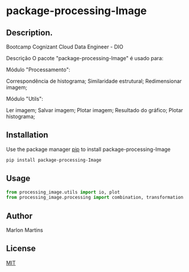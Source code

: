 # package-processing-Image

## Description.

Bootcamp Cognizant Cloud Data Engineer - DIO

Descrição O pacote "package-processing-Image" é usado para:

Módulo "Processamento":

Correspondência de histograma; Similaridade estrutural; Redimensionar imagem;

Módulo "Utils":

Ler imagem; Salvar imagem; Plotar imagem; Resultado do gráfico; Plotar histograma;

## Installation

Use the package manager [pip](https://pip.pypa.io/en/stable/) to install package-processing-Image

```bash
pip install package-processing-Image
```

## Usage

```python
from processing_image.utils import io, plot
from processing_image.processing import combination, transformation
```

## Author
Marlon Martins

## License
[MIT](https://choosealicense.com/licenses/mit/)